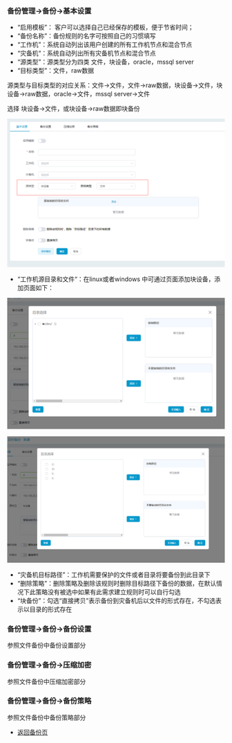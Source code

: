 ### 备份管理-&gt;备份-&gt;基本设置
*   “启用模板”： 客户可以选择自己已经保存的模板，便于节省时间；
*   “备份名称”：备份规则的名字可按照自己的习惯填写
*   “工作机”：系统自动列出该用户创建的所有工作机节点和混合节点
*   “灾备机“：系统自动列出所有灾备机节点和混合节点
*   “源类型”：源类型分为四类 文件，块设备，oracle，mssql server
*   “目标类型”：文件，raw数据

源类型与目标类型的对应关系：文件-&gt;文件，文件-&gt;raw数据，块设备-&gt;文件，块设备-&gt;raw数据，oracle-&gt;文件，mssql server-&gt;文件

选择 块设备-&gt;文件，或块设备-&gt;raw数据即块备份

![说明: 1](/assets/V7.000013.png)

*   “工作机源目录和文件“：在linux或者windows 中可通过页面添加块设备，添加页面如下：

![说明: 1](/assets/V7.200001.png)

![说明: 1](/assets/V7.038101.png)

*   “灾备机目标路径”：工作机需要保护的文件或者目录将要备份到此目录下
*   “删除策略”：删除策略及删除该规则时删除目标路径下备份的数据，在默认情况下此策略没有被选中如果有此需求建立规则时可以自行勾选
*   “块备份”：勾选“直接拷贝”表示备份到灾备机后以文件的形式存在，不勾选表示以目录的形式存在

### 备份管理-&gt;备份-&gt;备份设置

参照文件备份中备份设置部分

### 备份管理-&gt;备份-&gt;压缩加密

参照文件备份中压缩加密部分


### 备份管理-&gt;备份-&gt;备份策略

参照文件备份中备份策略部分

* [返回备份页](backup.md)
